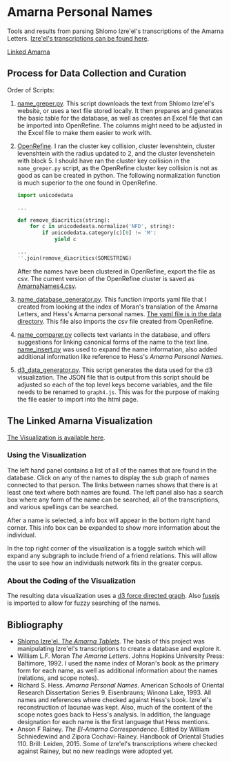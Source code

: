 # Amarna Personal Names

Tools and results from parsing Shlomo Izre'el's transcriptions of the Amarna
Letters. [Izre'el's transcriptions can be found
here](https://www.tau.ac.il/humanities/semitic/amarna.html). 

[Linked Amarna](site/index.html)


## Process for Data Collection and Curation

Order of Scripts:
1. [name_greper.py](https://github.com/e2dubba/linked-amarna/blob/master/scripts/name_greper.py). This script downloads the text
   from Shlomo Izre'el's website, or uses a text file stored locally. It then
prepares and generates the basic table for the database, as well as creates an
Excel file that can be imported into OpenRefine. The columns might need to be
adjusted in the Excel file to make them easier to work with.

2. [OpenRefine](https://openrefine.org/). I ran the cluster key collision,
   cluster levenshtein, cluster levenshtein with the radius updated to 2, and
the cluster levenshetein with block 5.  I should have ran the cluster key
collision in the `name_greper.py` script, as the OpenRefine cluster key
collision is not as good as can be created in python. The following
normalization function is much superior to the one found in OpenRefine. 

    ```python
    import unicodedata 

    ...

    def remove_diacritics(string):
        for c in unicodedeata.normalize('NFD', string):
            if unicodedata.category(c)[0] != 'M':
                yield c 

    ...
    ''.join(remove_diacritics(SOMESTRING)
    ```

    After the names have been clustered in OpenRefine, export the file as csv. The
    current version of the OpenRefine cluster is saved as
    [AmarnaNames4.csv](https://github.com/e2dubba/linked-amarna/blob/master/data/AmarnaNames4.csv).

3. [name_database_generator.py](https://github.com/e2dubba/linked-amarna/blob/master/scripts/name_database_generator.py).
This function imports yaml file that I created from looking at the index of
Moran's translation of the Amarna Letters, and Hess's Amarna personal names.
[The yaml file is in the data directory](https://github.com/e2dubba/linked-amarna/blob/master/data/WPACV.yml). This file also
imports the csv file created from OpenRefine.

4. [name_comparer.py](https://github.com/e2dubba/linked-amarna/blob/master/scripts/name_comparer.py)
collects text variants in the database, and offers suggestions for linking
canonical forms of the name to the text line. 
[name_insert.py](https://github.com/e2dubba/linked-amarna/blob/master/scripts/name_insert.py)
was used to expand the name information, also added additional information
like reference to Hess's _Amarna Personal Names_.

5. [d3_data_generator.py](https://github.com/e2dubba/linked-amarna/blob/master/scripts/d3_data_generator.py).
This script generates the data used for the d3 visualization. The JSON file
that is output from this script should be adjusted so each of the top level
keys become variables, and the file needs to be renamed to `graph4.js`. This
was for the purpose of making the file easier to import into the html page.

## The Linked Amarna Visualization 

[The Visualization is available here](site/index.html).

### Using the Visualization

The left hand panel contains a list of all of the names that are found in the
database. Click on any of the names to display the sub graph of names
connected to that person. The links between names shows that there is at least
one text where both names are found. The left panel also has a search box
where any form of the name can be searched, all of the transcriptions, and
various spellings can be searched. 

After a name is selected, a info box will appear in the bottom right hand
corner. This info box can be expanded to show more information about the
individual. 

In the top right corner of the visualization is a toggle switch which will
expand any subgraph to include friend of a friend relations. This will allow
the user to see how an individuals network fits in the greater corpus. 

### About the Coding of the Visualization 

The resulting data visualization uses a [d3 force directed
graph](https://github.com/d3/d3-force). Also [fusejs](https://fusejs.io/) is
imported to allow for fuzzy searching of the names. 

## Bibliography 

- [Shlomo Izre'el. _The Amarna
  Tablets_](https://www.tau.ac.il/humanities/semitic/amarna.html). The basis
of this project was manipulating Izre'el's transcriptions to create a database
and explore it. 
- William L.F. Moran _The Amarna Letters_. Johns Hopkins University Press:
  Baltimore, 1992. I used the name index of Moran's book as the primary form
for each name, as well as additional information about the names (relations,
and scope notes). 
- Richard S. Hess. _Amarna Personal Names_. American Schools of Oriental
  Research Dissertation Series 9. Eisenbrauns; Winona Lake, 1993. All names
and references where checked against Hess's book. Izre'el's reconstruction of
lacunae was kept. Also, much of the content of the scope notes goes back to
Hess's analysis. In addition, the language designation for each name is the
first language that Hess mentions. 
- Anson F Rainey. _The El-Amarna Correspondence_. Edited by William
  Schniedewind and Zipora Cochavi-Rainey. Handbook of Oriental Studies 110.
Brill: Leiden, 2015. Some of Izre'el's transcriptions where checked against
Rainey, but no new readings were adopted yet. 

